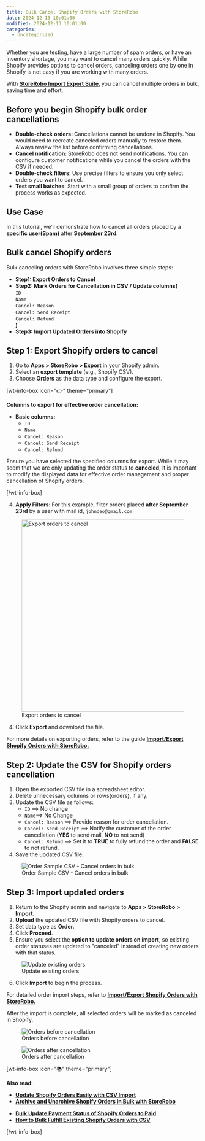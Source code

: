 ```yaml
---
title: Bulk Cancel Shopify Orders with StoreRobo
date: 2024-12-13 10:01:00
modified: 2024-12-13 10:01:00
categories:
  - Uncategorized
---
```



<!-- wp:paragraph -->
<p>Whether you are testing, have a large number of spam orders, or have an inventory shortage, you may want to cancel many orders quickly. While Shopify provides options to cancel orders, canceling orders one by one in Shopify is not easy if you are working with many orders.</p>
<!-- /wp:paragraph -->

<!-- wp:paragraph -->
<p>With <a href="https://apps.shopify.com/storerobo-import-export-app"><strong>StoreRobo Import Export Suite</strong></a>, you can cancel multiple orders in bulk, saving time and effort.</p>
<!-- /wp:paragraph -->

<!-- wp:heading -->
<h2 class="wp-block-heading" id="Before-you-begin-Shopify-bulk-order-cancellations">Before you begin Shopify bulk order cancellations</h2>
<!-- /wp:heading -->

<!-- wp:list -->
<ul class="wp-block-list"><!-- wp:list-item -->
<li><strong>Double-check</strong> <strong>orders: </strong>Cancellations cannot be undone in Shopify. You would need to recreate canceled orders manually to restore them. Always review the list before confirming cancellations.</li>
<!-- /wp:list-item -->

<!-- wp:list-item -->
<li><strong>Cancel notification: </strong>StoreRobo does not send notifications. You can configure customer notifications while you cancel the orders with the CSV if needed.</li>
<!-- /wp:list-item -->

<!-- wp:list-item -->
<li><strong>Double-check filters</strong>: Use precise filters to ensure you only select orders you want to cancel.</li>
<!-- /wp:list-item -->

<!-- wp:list-item -->
<li><strong>Test small batches</strong>: Start with a small group of orders to confirm the process works as expected.</li>
<!-- /wp:list-item --></ul>
<!-- /wp:list -->

<!-- wp:heading -->
<h2 class="wp-block-heading" id="Use-Case">Use Case</h2>
<!-- /wp:heading -->

<!-- wp:paragraph -->
<p>In this tutorial, we’ll demonstrate how to cancel all orders placed by a <strong>specific user(Spam)</strong> after <strong>September 23rd</strong>.</p>
<!-- /wp:paragraph -->

<!-- wp:heading -->
<h2 class="wp-block-heading" id="Bulk-cancel-Shopify-orders">Bulk cancel Shopify orders</h2>
<!-- /wp:heading -->

<!-- wp:paragraph -->
<p>Bulk canceling orders with StoreRobo involves three simple steps:</p>
<!-- /wp:paragraph -->

<!-- wp:list -->
<ul class="wp-block-list"><!-- wp:list-item -->
<li><strong>Step1: Export Orders to Cancel</strong></li>
<!-- /wp:list-item -->

<!-- wp:list-item -->
<li><strong>Step2: Mark Orders for Cancellation in CSV / Update columns(</strong><br><code>ID</code><br><code>Name</code><br><code>Cancel: Reason</code><br><code>Cancel: Send Receipt</code><br><code>Cancel: Refund</code><br><strong>)</strong></li>
<!-- /wp:list-item -->

<!-- wp:list-item -->
<li><strong>Step3: Import Updated Orders into Shopify</strong></li>
<!-- /wp:list-item --></ul>
<!-- /wp:list -->

<!-- wp:heading -->
<h2 class="wp-block-heading" id="Step-1:-Export-Shopify-orders-to-cancel">Step 1: Export Shopify orders to cancel</h2>
<!-- /wp:heading -->

<!-- wp:list {"ordered":true,"start":1} -->
<ol start="1" class="wp-block-list"><!-- wp:list-item -->
<li>Go to <strong>Apps &gt; StoreRobo &gt; Export</strong> in your Shopify admin.</li>
<!-- /wp:list-item -->

<!-- wp:list-item -->
<li>Select an <strong>export template</strong> (e.g., Shopify CSV).</li>
<!-- /wp:list-item -->

<!-- wp:list-item -->
<li>Choose <strong>Orders</strong> as the data type and configure the export.</li>
<!-- /wp:list-item --></ol>
<!-- /wp:list -->

<!-- wp:shortcode -->
[wt-info-box icon="👉" theme="primary"]
<!-- /wp:shortcode -->

<!-- wp:paragraph -->
<p><strong>Columns to export for effective order cancellation:</strong></p>
<!-- /wp:paragraph -->

<!-- wp:list -->
<ul class="wp-block-list"><!-- wp:list-item -->
<li><strong>Basic columns:</strong><!-- wp:list -->
<ul class="wp-block-list"><!-- wp:list-item -->
<li><code>ID</code></li>
<!-- /wp:list-item -->

<!-- wp:list-item -->
<li><code>Name</code></li>
<!-- /wp:list-item -->

<!-- wp:list-item -->
<li><code>Cancel: Reason</code></li>
<!-- /wp:list-item -->

<!-- wp:list-item -->
<li><code>Cancel: Send Receipt</code></li>
<!-- /wp:list-item -->

<!-- wp:list-item -->
<li><code>Cancel: Refund</code></li>
<!-- /wp:list-item --></ul>
<!-- /wp:list --></li>
<!-- /wp:list-item --></ul>
<!-- /wp:list -->

<!-- wp:paragraph -->
<p>Ensure you have selected the specified columns for export. While it may seem that we are only updating the order status to <strong>canceled</strong>, it is important to modify the displayed data for effective order management and proper cancellation of Shopify orders.</p>
<!-- /wp:paragraph -->

<!-- wp:shortcode -->
[/wt-info-box]
<!-- /wp:shortcode -->

<!-- wp:list {"ordered":true,"start":4} -->
<ol start="4" class="wp-block-list"><!-- wp:list-item -->
<li><strong>Apply Filters</strong>: For this example, filter orders placed <strong>after September 23rd</strong> by a user with mail id, <code>johndeo@gmail.com</code></li>
<!-- /wp:list-item --></ol>
<!-- /wp:list -->

<!-- wp:image {"id":638698,"width":"501px","height":"auto","sizeSlug":"large","linkDestination":"none","align":"center"} -->
<figure class="wp-block-image aligncenter size-large is-resized"><img src="https://www.webtoffee.com/wp-content/uploads/2024/12/Export-orders-to-cancel-629x1024.png" alt="Export orders to cancel" class="wp-image-638698" style="width:501px;height:auto"/><figcaption class="wp-element-caption">Export orders to cancel</figcaption></figure>
<!-- /wp:image -->

<!-- wp:list {"ordered":true,"start":4} -->
<ol start="4" class="wp-block-list"><!-- wp:list-item -->
<li>Click <strong>Export</strong> and download the file.</li>
<!-- /wp:list-item --></ol>
<!-- /wp:list -->

<!-- wp:paragraph -->
<p>For more details on exporting orders, refer to the guide <a href="https://www.webtoffee.com/import-export-shopify-orders-with-storerobo/"><strong>Import/Export Shopify Orders with StoreRobo.</strong></a></p>
<!-- /wp:paragraph -->

<!-- wp:heading -->
<h2 class="wp-block-heading" id="Step-2:-Update-the-CSV-for-Shopify-orders-cancellation">Step 2: Update the CSV for Shopify orders cancellation</h2>
<!-- /wp:heading -->

<!-- wp:list {"ordered":true,"start":1} -->
<ol start="1" class="wp-block-list"><!-- wp:list-item -->
<li>Open the exported CSV file in a spreadsheet editor.</li>
<!-- /wp:list-item -->

<!-- wp:list-item -->
<li>Delete unnecessary columns or rows(orders), if any.</li>
<!-- /wp:list-item -->

<!-- wp:list-item -->
<li>Update the CSV file as follows:<!-- wp:list -->
<ul class="wp-block-list"><!-- wp:list-item -->
<li><code>ID</code> ==&gt; No change</li>
<!-- /wp:list-item -->

<!-- wp:list-item -->
<li><code>Name</code>==&gt; No Change</li>
<!-- /wp:list-item -->

<!-- wp:list-item -->
<li><code>Cancel: Reason</code> ==&gt; Provide reason for order cancellation.</li>
<!-- /wp:list-item -->

<!-- wp:list-item -->
<li><code>Cancel: Send Receipt</code> ==&gt; Notify the customer of the order cancellation (<strong>YES</strong> to send mail, <strong>NO</strong> to not send)</li>
<!-- /wp:list-item -->

<!-- wp:list-item -->
<li><code>Cancel: Refund</code> ==&gt; Set it to <strong>TRUE</strong> to fully refund the order and <strong>FALSE</strong> to not refund.</li>
<!-- /wp:list-item --></ul>
<!-- /wp:list --></li>
<!-- /wp:list-item -->

<!-- wp:list-item -->
<li><strong>Save</strong> the updated CSV file.</li>
<!-- /wp:list-item --></ol>
<!-- /wp:list -->

<!-- wp:image {"id":638699,"sizeSlug":"large","linkDestination":"none","align":"center"} -->
<figure class="wp-block-image aligncenter size-large"><img src="https://www.webtoffee.com/wp-content/uploads/2024/12/Order-Sample-CSV-Cancel-orders-in-bulk-1024x246.png" alt="Order Sample CSV - Cancel orders in bulk" class="wp-image-638699"/><figcaption class="wp-element-caption">Order Sample CSV - Cancel orders in bulk</figcaption></figure>
<!-- /wp:image -->

<!-- wp:heading -->
<h2 class="wp-block-heading" id="Step-3:-Import-updated-orders">Step 3: Import updated orders</h2>
<!-- /wp:heading -->

<!-- wp:list {"ordered":true,"start":1} -->
<ol start="1" class="wp-block-list"><!-- wp:list-item -->
<li>Return to the Shopify admin and navigate to <strong>Apps &gt; StoreRobo &gt; Import</strong>.</li>
<!-- /wp:list-item -->

<!-- wp:list-item -->
<li><strong>Upload</strong> the updated CSV file with Shopify orders to cancel.</li>
<!-- /wp:list-item -->

<!-- wp:list-item -->
<li>Set data type as <strong>Order.</strong></li>
<!-- /wp:list-item -->

<!-- wp:list-item -->
<li>Click <strong>Proceed</strong>.</li>
<!-- /wp:list-item -->

<!-- wp:list-item -->
<li>Ensure you select the <strong>option to update orders on import</strong>, so existing order statuses are updated to "canceled" instead of creating new orders with that status.</li>
<!-- /wp:list-item --></ol>
<!-- /wp:list -->

<!-- wp:image {"id":638701,"sizeSlug":"large","linkDestination":"none","align":"center"} -->
<figure class="wp-block-image aligncenter size-large"><img src="https://www.webtoffee.com/wp-content/uploads/2024/12/Update-existing-orders-1-1024x380.png" alt="Update existing orders" class="wp-image-638701"/><figcaption class="wp-element-caption">Update existing orders</figcaption></figure>
<!-- /wp:image -->

<!-- wp:list {"ordered":true,"start":6} -->
<ol start="6" class="wp-block-list"><!-- wp:list-item -->
<li>Click <strong>Import</strong> to begin the process.</li>
<!-- /wp:list-item --></ol>
<!-- /wp:list -->

<!-- wp:paragraph -->
<p>For detailed order import steps, refer to <a href="https://www.webtoffee.com/import-export-shopify-orders-with-storerobo/"><strong>Import/Export Shopify Orders with StoreRobo.</strong></a></p>
<!-- /wp:paragraph -->

<!-- wp:paragraph -->
<p>After the import is complete, all selected orders will be marked as canceled in Shopify.</p>
<!-- /wp:paragraph -->

<!-- wp:columns -->
<div class="wp-block-columns"><!-- wp:column -->
<div class="wp-block-column"><!-- wp:image {"id":638703,"sizeSlug":"large","linkDestination":"none","align":"center"} -->
<figure class="wp-block-image aligncenter size-large"><img src="https://www.webtoffee.com/wp-content/uploads/2024/12/Order-before-cancellation-1024x513.png" alt="Orders before cancellation" class="wp-image-638703"/><figcaption class="wp-element-caption">Orders before cancellation</figcaption></figure>
<!-- /wp:image --></div>
<!-- /wp:column -->

<!-- wp:column -->
<div class="wp-block-column"><!-- wp:image {"id":638702,"sizeSlug":"large","linkDestination":"none","align":"center"} -->
<figure class="wp-block-image aligncenter size-large"><img src="https://www.webtoffee.com/wp-content/uploads/2024/12/Orders-after-cancellation-1024x513.png" alt="Orders after cancellation" class="wp-image-638702"/><figcaption class="wp-element-caption">Orders after cancellation</figcaption></figure>
<!-- /wp:image --></div>
<!-- /wp:column --></div>
<!-- /wp:columns -->

<!-- wp:shortcode -->
[wt-info-box icon="📚" theme="primary"]
<!-- /wp:shortcode -->

<!-- wp:paragraph -->
<p><strong>Also read:</strong></p>
<!-- /wp:paragraph -->

<!-- wp:columns -->
<div class="wp-block-columns"><!-- wp:column -->
<div class="wp-block-column"><!-- wp:list -->
<ul class="wp-block-list"><!-- wp:list-item -->
<li><strong><a href="https://www.webtoffee.com/update-shopify-orders-easily-with-csv-import/">Update Shopify Orders Easily with CSV Import</a></strong></li>
<!-- /wp:list-item -->

<!-- wp:list-item -->
<li><strong><a href="https://www.webtoffee.com/archive-and-unarchive-shopify-orders-in-bulk-with-storerobo/">Archive and Unarchive Shopify Orders in Bulk with StoreRobo</a></strong></li>
<!-- /wp:list-item --></ul>
<!-- /wp:list --></div>
<!-- /wp:column -->

<!-- wp:column -->
<div class="wp-block-column"><!-- wp:list -->
<ul class="wp-block-list"><!-- wp:list-item -->
<li><strong><a href="https://www.webtoffee.com/bulk-update-payment-status-of-shopify-orders-to-paid/">Bulk Update Payment Status of Shopify Orders to Paid</a></strong></li>
<!-- /wp:list-item -->

<!-- wp:list-item -->
<li><strong><a href="https://www.webtoffee.com/how-to-bulk-fulfill-existing-shopify-orders-with-csv/">How to Bulk Fulfill Existing Shopify Orders with CSV</a></strong></li>
<!-- /wp:list-item --></ul>
<!-- /wp:list --></div>
<!-- /wp:column --></div>
<!-- /wp:columns -->

<!-- wp:shortcode -->
[/wt-info-box]
<!-- /wp:shortcode -->